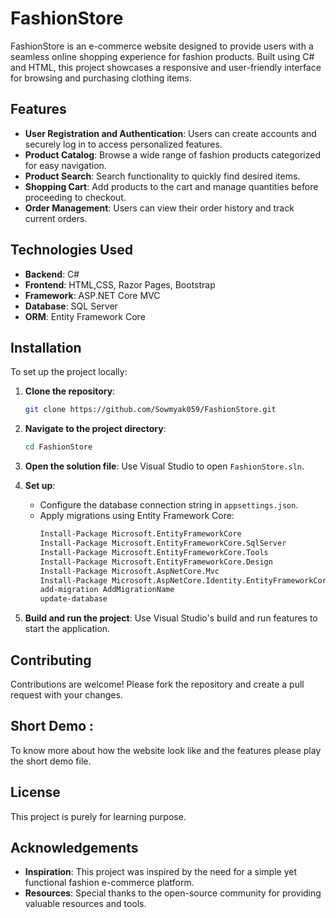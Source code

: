 # FashionStore

FashionStore is an e-commerce website designed to provide users with a seamless online shopping experience for fashion products. Built using C# and HTML, this project showcases a responsive and user-friendly interface for browsing and purchasing clothing items.

## Features

- **User Registration and Authentication**: Users can create accounts and securely log in to access personalized features.
- **Product Catalog**: Browse a wide range of fashion products categorized for easy navigation.
- **Product Search**: Search functionality to quickly find desired items.
- **Shopping Cart**: Add products to the cart and manage quantities before proceeding to checkout.
- **Order Management**: Users can view their order history and track current orders.

## Technologies Used

- **Backend**: C#
- **Frontend**: HTML,CSS, Razor Pages, Bootstrap
- **Framework**: ASP.NET Core MVC
- **Database**: SQL Server
- **ORM**: Entity Framework Core

## Installation

To set up the project locally:

1. **Clone the repository**:

   ```bash
   git clone https://github.com/Sowmyak059/FashionStore.git
   ```

2. **Navigate to the project directory**:

   ```bash
   cd FashionStore
   ```

3. **Open the solution file**: Use Visual Studio to open `FashionStore.sln`.

4. **Set up**:
   - Configure the database connection string in `appsettings.json`.
   - Apply migrations using Entity Framework Core:
     ```bash
     Install-Package Microsoft.EntityFrameworkCore
     Install-Package Microsoft.EntityFrameworkCore.SqlServer
     Install-Package Microsoft.EntityFrameworkCore.Tools
     Install-Package Microsoft.EntityFrameworkCore.Design
     Install-Package Microsoft.AspNetCore.Mvc
     Install-Package Microsoft.AspNetCore.Identity.EntityFrameworkCore
     add-migration AddMigrationName
     update-database
     ```

5. **Build and run the project**: Use Visual Studio's build and run features to start the application.

## Contributing

Contributions are welcome! Please fork the repository and create a pull request with your changes.

## Short Demo :

To know more about how the website look like and the features please play the short demo file.

## License

This project is purely for learning purpose.

## Acknowledgements

- **Inspiration**: This project was inspired by the need for a simple yet functional fashion e-commerce platform.
- **Resources**: Special thanks to the open-source community for providing valuable resources and tools.

